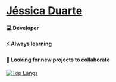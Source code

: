 <h1><u><b> Jéssica Duarte </u></b></h1>

<h4> 💻 Developer </h4>
<h4> ⚡ Always learning </h4>
<h4> 🔆 Looking for new projects to collaborate </h4>

[![Top Langs](https://github-readme-stats.vercel.app/api/top-langs/?username=anuraghazra)](https://github.com/anuraghazra/github-readme-stats)


<!-- ### 
**jduartesn/jduartesn** is a ✨ _special_ ✨ repository because its `README.md` (this file) appears on your GitHub profile.

Here are some ideas to get you started:

- 🔭 I’m currently working on ...
- 🌱 I’m currently learning ...
- 👯 I’m looking to collaborate on ...
- 🤔 I’m looking for help with ...
- 💬 Ask me about ...
- 📫 How to reach me: ...
- 😄 Pronouns: ...
- ⚡ Fun fact: ...
-->
